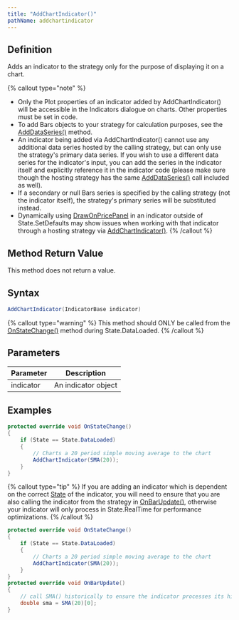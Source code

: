 ```yaml
---
title: "AddChartIndicator()"
pathName: addchartindicator
---
```


## Definition

Adds an indicator to the strategy only for the purpose of displaying it on a chart.

{% callout type="note" %}

- Only the Plot properties of an indicator added by AddChartIndicator() will be accessible in the Indicators dialogue on charts. Other properties must be set in code.
- To add Bars objects to your strategy for calculation purposes, see the [AddDataSeries()](adddataseries) method.
- An indicator being added via AddChartIndicator() cannot use any additional data series hosted by the calling strategy, but can only use the strategy's primary data series. If you wish to use a different data series for the indicator's input, you can add the series in the indicator itself and explicitly reference it in the indicator code (please make sure though the hosting strategy has the same [AddDataSeries()](adddataseries) call included as well).
- If a secondary or null Bars series is specified by the calling strategy (not the indicator itself), the strategy's primary series will be substituted instead.
- Dynamically using [DrawOnPricePanel](drawonpricepanel) in an indicator outside of State.SetDefaults may show issues when working with that indicator through a hosting strategy via [AddChartIndicator()](addchartindicator).
{% /callout %}

## Method Return Value

This method does not return a value.

## Syntax

```csharp
AddChartIndicator(IndicatorBase indicator)
```

{% callout type="warning" %}
This method should ONLY be called from the [OnStateChange()](onstatechange) method during State.DataLoaded.
{% /callout %}

## Parameters

| Parameter | Description |
| --- | --- |
| indicator | An indicator object |

## Examples

```csharp
protected override void OnStateChange()
{
    if (State == State.DataLoaded)
    {
        // Charts a 20 period simple moving average to the chart
        AddChartIndicator(SMA(20));
    }
}
```

{% callout type="tip" %}
If you are adding an indicator which is dependent on the correct [State](state) of the indicator, you will need to ensure that you are also calling the indicator from the strategy in [OnBarUpdate()](onbarupdate), otherwise your indicator will only process in State.RealTime for performance optimizations.
{% /callout %}

```csharp
protected override void OnStateChange()
{
    if (State == State.DataLoaded)
    {
        // Charts a 20 period simple moving average to the chart
        AddChartIndicator(SMA(20));
    }
}
protected override void OnBarUpdate()
{
    // call SMA() historically to ensure the indicator processes its historical states as well
    double sma = SMA(20)[0];
}
```
